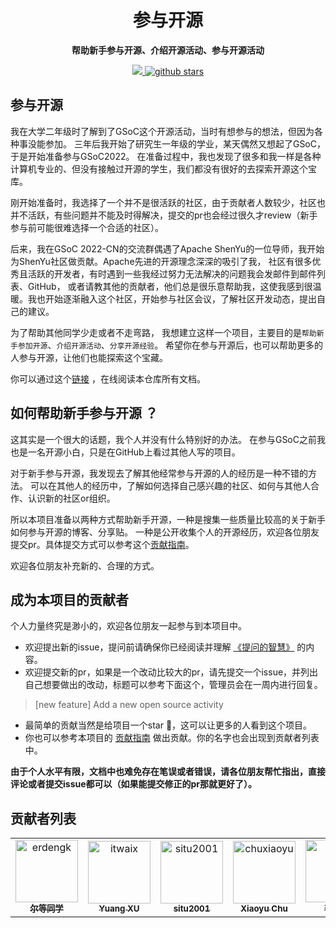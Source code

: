 
<h1 align="center" >
    参与开源
</h1>
<p align="center">
  <strong>帮助新手参与开源、介绍开源活动、参与开源活动</strong>
</p>


<p align="center">
    <a target="_blank" href="">
        <img src="https://img.shields.io/badge/License-Apache%202.0-blue.svg?label=license" />
    </a>
   <a target="_blank" href=''>
        <img src="https://img.shields.io/github/stars/erdengk/gsoc-analyse.svg" alt="github stars"/>
   </a>
</p>

## 参与开源

我在大学二年级时了解到了GSoC这个开源活动，当时有想参与的想法，但因为各种事没能参加。
三年后我开始了研究生一年级的学业，某天偶然又想起了GSoC，于是开始准备参与GSoC2022。
在准备过程中，我也发现了很多和我一样是各种计算机专业的、但没有接触过开源的学生，我们都没有很好的去探索开源这个宝库。

刚开始准备时，我选择了一个并不是很活跃的社区，由于贡献者人数较少，社区也并不活跃，有些问题并不能及时得解决，提交的pr也会经过很久才review（新手参与前可能很难选择一个合适的社区）。

后来，我在GSoC 2022-CN的交流群偶遇了Apache ShenYu的一位导师，我开始为ShenYu社区做贡献。Apache先进的开源理念深深的吸引了我，
社区有很多优秀且活跃的开发者，有时遇到一些我经过努力无法解决的问题我会发邮件到邮件列表、GitHub，
或者请教其他的贡献者，他们总是很乐意帮助我，这使我感到很温暖。我也开始逐渐融入这个社区，开始参与社区会议，了解社区开发动态，提出自己的建议。

为了帮助其他同学少走或者不走弯路， 我想建立这样一个项目，主要目的是`帮助新手参加开源`、`介绍开源活动`、`分享开源经验`。
希望你在参与开源后，也可以帮助更多的人参与开源，让他们也能探索这个宝藏。

你可以通过这个[链接](https://erdengk.github.io/gsoc-analyse/) ，在线阅读本仓库所有文档。

## 如何帮助新手参与开源 ？

这其实是一个很大的话题，我个人并没有什么特别好的办法。
在参与GSoC之前我也是一名开源小白，只是在GitHub上看过其他人写的项目。

对于新手参与开源，我发现去了解其他经常参与开源的人的经历是一种不错的方法。
可以在其他人的经历中，了解如何选择自己感兴趣的社区、如何与其他人合作、认识新的社区or组织。

所以本项目准备以两种方式帮助新手开源，一种是搜集一些质量比较高的关于新手如何参与开源的博客、分享贴。
一种是公开收集个人的开源经历，欢迎各位朋友提交pr。具体提交方式可以参考这个[贡献指南](https://erdengk.github.io/gsoc-analyse/contribution/Contribution%20Guidelines/)。

欢迎各位朋友补充新的、合理的方式。

## 成为本项目的贡献者

个人力量终究是渺小的，欢迎各位朋友一起参与到本项目中。

- 欢迎提出新的issue，提问前请确保你已经阅读并理解 [《提问的智慧》](https://github.com/ryanhanwu/How-To-Ask-Questions-The-Smart-Way/blob/main/README-zh_CN.md) 的内容。
- 欢迎提交新的pr，如果是一个改动比较大的pr，请先提交一个issue，并列出自己想要做出的改动，标题可以参考下面这个，管理员会在一周内进行回复。

> [new feature] Add a new open source activity

- 最简单的贡献当然是给项目一个star 🌟，这可以让更多的人看到这个项目。
- 你也可以参考本项目的 [贡献指南](https://github.com/erdengk/gsoc-analyse/blob/master/docs/contribution/Contribution%20Guidelines.md) 做出贡献。你的名字也会出现到贡献者列表中。

**由于个人水平有限，文档中也难免存在笔误或者错误，请各位朋友帮忙指出，直接评论或者提交issue都可以（如果能提交修正的pr那就更好了）。**

## 贡献者列表

<!-- readme: collaborators,contributors -start -->
<table>
<tr>
    <td align="center">
        <a href="https://github.com/erdengk">
            <img src="https://avatars.githubusercontent.com/u/37730787?v=4" width="100;" alt="erdengk"/>
            <br />
            <sub><b>尔等同学</b></sub>
        </a>
    </td>
    <td align="center">
        <a href="https://github.com/itwaix">
            <img src="https://avatars.githubusercontent.com/u/44227947?v=4" width="100;" alt="itwaix"/>
            <br />
            <sub><b>Yuang XU</b></sub>
        </a>
    </td>
    <td align="center">
        <a href="https://github.com/situ2001">
            <img src="https://avatars.githubusercontent.com/u/28241963?v=4" width="100;" alt="situ2001"/>
            <br />
            <sub><b>situ2001</b></sub>
        </a>
    </td>
    <td align="center">
        <a href="https://github.com/chuxiaoyu">
            <img src="https://avatars.githubusercontent.com/u/17902586?v=4" width="100;" alt="chuxiaoyu"/>
            <br />
            <sub><b>Xiaoyu Chu</b></sub>
        </a>
    </td>
    <td align="center">
        <a href="https://github.com/lyf712">
            <img src="https://avatars.githubusercontent.com/u/62736461?v=4" width="100;" alt="lyf712"/>
            <br />
            <sub><b>李云飞</b></sub>
        </a>
    </td></tr>
</table>
<!-- readme: collaborators,contributors -end -->
